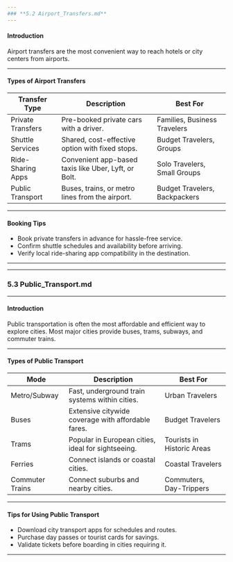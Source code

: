 ```yaml
---
### **5.2 Airport_Transfers.md**
---
```


#### **Introduction**

Airport transfers are the most convenient way to reach hotels or city centers from airports.

---

#### **Types of Airport Transfers**

| **Transfer Type** | **Description**                                      | **Best For**                  |
| ----------------- | ---------------------------------------------------- | ----------------------------- |
| Private Transfers | Pre-booked private cars with a driver.               | Families, Business Travelers  |
| Shuttle Services  | Shared, cost-effective option with fixed stops.      | Budget Travelers, Groups      |
| Ride-Sharing Apps | Convenient app-based taxis like Uber, Lyft, or Bolt. | Solo Travelers, Small Groups  |
| Public Transport  | Buses, trains, or metro lines from the airport.      | Budget Travelers, Backpackers |

---

#### **Booking Tips**

- Book private transfers in advance for hassle-free service.
- Confirm shuttle schedules and availability before arriving.
- Verify local ride-sharing app compatibility in the destination.

---

---

### **5.3 Public_Transport.md**

---

#### **Introduction**

Public transportation is often the most affordable and efficient way to explore cities. Most major cities provide buses, trams, subways, and commuter trains.

---

#### **Types of Public Transport**

| **Mode**        | **Description**                                    | **Best For**               |
| --------------- | -------------------------------------------------- | -------------------------- |
| Metro/Subway    | Fast, underground train systems within cities.     | Urban Travelers            |
| Buses           | Extensive citywide coverage with affordable fares. | Budget Travelers           |
| Trams           | Popular in European cities, ideal for sightseeing. | Tourists in Historic Areas |
| Ferries         | Connect islands or coastal cities.                 | Coastal Travelers          |
| Commuter Trains | Connect suburbs and nearby cities.                 | Commuters, Day-Trippers    |

---

#### **Tips for Using Public Transport**

- Download city transport apps for schedules and routes.
- Purchase day passes or tourist cards for savings.
- Validate tickets before boarding in cities requiring it.

---
